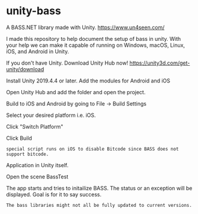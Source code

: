 # unity-bass
A BASS.NET library made with Unity. https://www.un4seen.com/

I made this repository to help document the setup of bass in unity. With your help we can make it capable of running on Windows, macOS, Linux, iOS, and Android in Unity.

If you don't have Unity. Download Unity Hub now! https://unity3d.com/get-unity/download

Install Unity 2019.4.4 or later.
  Add the modules for Android and iOS

Open Unity Hub and add the folder and open the project.

Build to iOS and Android by going to File -> Build Settings

  Select your desired platform i.e. iOS.
  
  Click "Switch Platform"
  
  Click Build
  
    special script runs on iOS to disable Bitcode since BASS does not support bitcode.
    
Application in Unity itself.

  Open the scene BassTest
  
  The app starts and tries to initailize BASS. The status or an exception will be displayed. Goal is for it to say success.

    The bass libraries might not all be fully updated to current versions.
